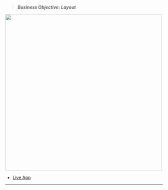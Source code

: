 > **_Business Objective: Layout_**

<img src="notes/app.mp4" width="500">

- [Live App](https://react-vite-projects-10-grocery-bud.netlify.app/)

---
